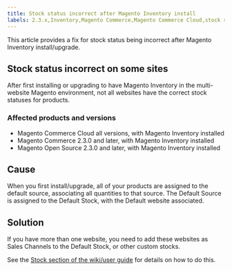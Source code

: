 ```yaml
---
title: Stock status incorrect after Magento Inventory install
labels: 2.3.x,Inventory,Magento Commerce,Magento Commerce Cloud,stock status,troubleshooting
---
```


This article provides a fix for stock status being incorrect after Magento Inventory install/upgrade.

## Stock status incorrect on some sites

After first installing or upgrading to have Magento Inventory in the multi-website Magento environment, not all websites have the correct stock statuses for products.

### Affected products and versions

* Magento Commerce Cloud all versions,  with Magento Inventory installed
* Magento Commerce 2.3.0 and later, with Magento Inventory installed
* Magento Open Source 2.3.0 and later,  with Magento Inventory installed

## Cause

When you first install/upgrade, all of your products are assigned to the default source, associating all quantities to that source. The Default Source is assigned to the Default Stock, with the Default website associated.

## Solution

If you have more than one website, you need to add these websites as Sales Channels to the Default Stock, or other custom stocks.

See the [Stock section of the wiki/user guide](https://docs.magento.com/m2/ce/user_guide/catalog/inventory-stock.html) for details on how to do this.
